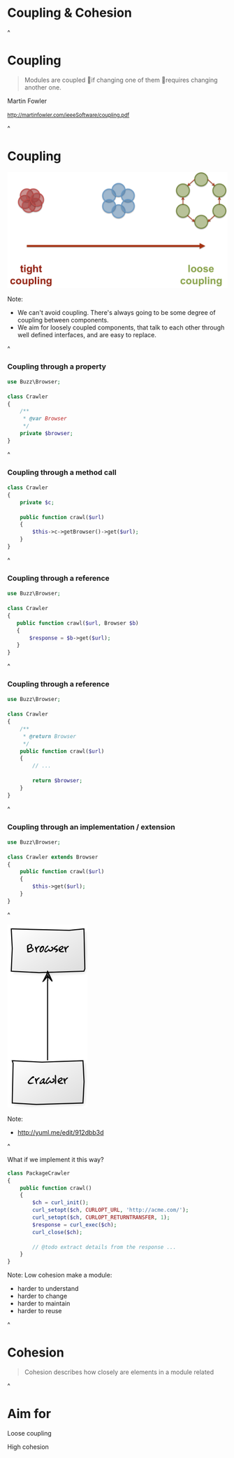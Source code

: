 # Coupling & Cohesion

^

# Coupling

> Modules are coupled if changing one of them requires changing another one.

Martin Fowler

<small>http://martinfowler.com/ieeeSoftware/coupling.pdf</small>

^

# Coupling

![Coupling](assets/coupling.png)

Note:
* We can't avoid coupling. There's always going to be some degree of coupling between components.
* We aim for loosely coupled components, that talk to each other through well defined interfaces,
  and are easy to replace.

^

### Coupling through a property

```php
use Buzz\Browser;

class Crawler
{
    /**
     * @var Browser
     */
    private $browser;
}
```

^

### Coupling through a method call

```php
class Crawler
{
    private $c;

    public function crawl($url)
    {
        $this->c->getBrowser()->get($url);
    }
}

```

^

### Coupling through a reference

```php
use Buzz\Browser;

class Crawler
{
   public function crawl($url, Browser $b)
   {
       $response = $b->get($url);
   }
}
```

^

### Coupling through a reference

```php
use Buzz\Browser;

class Crawler
{
    /** 
     * @return Browser
     */
    public function crawl($url)
    {
        // ...
        
        return $browser;
    }
}
```

^

### Coupling through an implementation / extension

```php
use Buzz\Browser;

class Crawler extends Browser
{
    public function crawl($url)
    {
        $this->get($url);
    }
}
```

^

![](assets/crawler00.png)

Note:
* http://yuml.me/edit/912dbb3d

^

What if we implement it this way?

```php
class PackageCrawler
{
    public function crawl()
    {
        $ch = curl_init(); 
        curl_setopt($ch, CURLOPT_URL, 'http://acme.com/'); 
        curl_setopt($ch, CURLOPT_RETURNTRANSFER, 1); 
        $response = curl_exec($ch); 
        curl_close($ch);  
        
        // @todo extract details from the response ...
    }
}
```

Note:
Low cohesion make a module:
* harder to understand
* harder to change
* harder to maintain
* harder to reuse

^

# Cohesion

> Cohesion describes how closely are elements in a module related

^

# Aim for

Loose coupling

High cohesion

